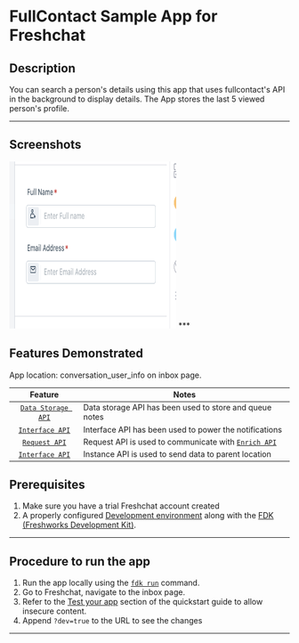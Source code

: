 # FullContact Sample App for Freshchat

## Description 
You can search a person's details using this app that uses fullcontact's API in the background to display details. The App stores the last 5 viewed person's profile.
***

## Screenshots

<img src="./screenshots/App face.png" height="300" width="300">
***



## Features Demonstrated

App location: conversation_user_info on inbox page.

| Feature | Notes |
| :---: | --- |
| [`Data Storage API`](https://developers.freshchat.com/v2/docs/data-storage/) | Data storage API has been used to store and queue notes |
| [`Interface API`](https://developers.freshchat.com/v2/docs/interface-method/) | Interface API has been used to power the notifications |
| [`Request API`](https://developers.freshchat.com/v2/docs/request-method/)| Request API is used to communicate with [`Enrich API`](https://dashboard.fullcontact.com/api-ref#multi-field-request)| to get person's information
| [`Interface API`](https://developers.freshdesk.com/v2/docs/instance-api/) | Instance API is used to send data to parent location |

## Prerequisites

1. Make sure you have a trial Freshchat account created
2. A properly configured [Development environment](https://developers.freshchat.com/v2/docs/quick-start/) along with the [FDK (Freshworks Development Kit)](https://developers.freshchat.com/v2/docs/freshworks-cli/).

***

## Procedure to run the app

1. Run the app locally using the [`fdk run`](https://developers.freshchat.com/v2/docs/quick-start/#install_the_cli) command.
2. Go to Freshchat, navigate to the inbox page.
3. Refer to the [Test your app](https://developers.freshchat.com/v2/docs/quick-start/#test_your_app) section of the quickstart guide to allow insecure content.
4. Append `?dev=true` to the URL to see the changes

***
